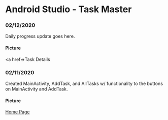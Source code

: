 # Android Studio - Task Master



### 02/12/2020

Daily progress update goes here.

#### Picture

<a href=>Task Details</a>



### 02/11/2020

Created MainActivity, AddTask, and AllTasks w/ functionality to the buttons on MainActivity and AddTask.

#### Picture

<a href=https://raw.githubusercontent.com/Gr8-Dayne/taskmaster/master/screenshots/02112020.png>Home Page</a>

